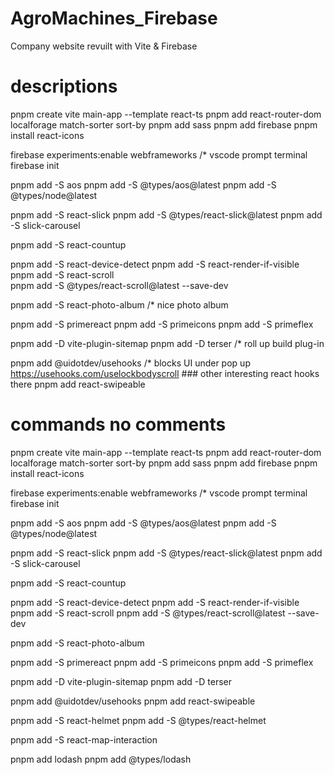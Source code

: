 # AgroMachines_Firebase

Company website revuilt with Vite &amp; Firebase

# descriptions 
pnpm create vite main-app --template react-ts
pnpm add react-router-dom localforage match-sorter sort-by
pnpm add sass
pnpm add firebase
pnpm install react-icons

firebase experiments:enable webframeworks /* vscode prompt terminal
firebase init

pnpm add -S aos
pnpm add -S @types/aos@latest
pnpm add -S @types/node@latest

pnpm add -S react-slick
pnpm add -S @types/react-slick@latest
pnpm add -S slick-carousel

pnpm add -S react-countup

pnpm add -S react-device-detect
pnpm add -S react-render-if-visible  
pnpm add -S react-scroll    
pnpm add -S @types/react-scroll@latest --save-dev

pnpm add -S react-photo-album /* nice photo album 

pnpm add -S primereact
pnpm add -S primeicons
pnpm add -S primeflex

pnpm add -D vite-plugin-sitemap
pnpm add -D terser  /* roll up build plug-in

pnpm add @uidotdev/usehooks  /* blocks UI under pop up https://usehooks.com/uselockbodyscroll ### other interesting react hooks there 
pnpm add react-swipeable

# commands no comments
pnpm create vite main-app --template react-ts
pnpm add react-router-dom localforage match-sorter sort-by
pnpm add sass
pnpm add firebase
pnpm install react-icons

firebase experiments:enable webframeworks /* vscode prompt terminal
firebase init

pnpm add -S aos
pnpm add -S @types/aos@latest
pnpm add -S @types/node@latest

pnpm add -S react-slick
pnpm add -S @types/react-slick@latest
pnpm add -S slick-carousel

pnpm add -S react-countup

pnpm add -S react-device-detect
pnpm add -S react-render-if-visible  
pnpm add -S react-scroll
pnpm add -S @types/react-scroll@latest --save-dev

pnpm add -S react-photo-album

pnpm add -S primereact
pnpm add -S primeicons
pnpm add -S primeflex

pnpm add -D vite-plugin-sitemap
pnpm add -D terser

pnpm add @uidotdev/usehooks
pnpm add react-swipeable

pnpm add -S react-helmet
pnpm add -S @types/react-helmet

pnpm add -S react-map-interaction

pnpm add lodash
pnpm add @types/lodash